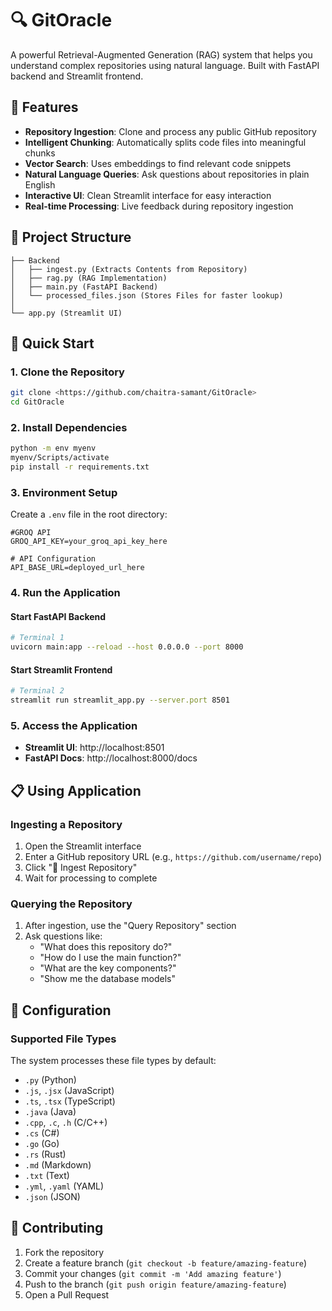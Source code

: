 # 🔍 GitOracle


A powerful Retrieval-Augmented Generation (RAG) system that helps you understand complex repositories using natural language. Built with FastAPI backend and Streamlit frontend.

## 🌟 Features

- **Repository Ingestion**: Clone and process any public GitHub repository
- **Intelligent Chunking**: Automatically splits code files into meaningful chunks
- **Vector Search**: Uses embeddings to find relevant code snippets
- **Natural Language Queries**: Ask questions about repositories in plain English 
- **Interactive UI**: Clean Streamlit interface for easy interaction
- **Real-time Processing**: Live feedback during repository ingestion

## 📁 Project Structure

```
├── Backend 
│   ├── ingest.py (Extracts Contents from Repository)
│   ├── rag.py (RAG Implementation)
│   ├── main.py (FastAPI Backend)
│   └── processed_files.json (Stores Files for faster lookup)
│
└── app.py (Streamlit UI)
```

## 🚀 Quick Start



### 1. Clone the Repository

```bash
git clone <https://github.com/chaitra-samant/GitOracle>
cd GitOracle
```

### 2. Install Dependencies

```bash
python -m env myenv
myenv/Scripts/activate
pip install -r requirements.txt
```

### 3. Environment Setup

Create a `.env` file in the root directory:

```env
#GROQ API 
GROQ_API_KEY=your_groq_api_key_here

# API Configuration
API_BASE_URL=deployed_url_here

```

### 4. Run the Application

#### Start FastAPI Backend
```bash
# Terminal 1
uvicorn main:app --reload --host 0.0.0.0 --port 8000
```

#### Start Streamlit Frontend
```bash
# Terminal 2
streamlit run streamlit_app.py --server.port 8501
```

### 5. Access the Application

- **Streamlit UI**: http://localhost:8501
- **FastAPI Docs**: http://localhost:8000/docs

## 📋 Using Application

### Ingesting a Repository

1. Open the Streamlit interface
2. Enter a GitHub repository URL (e.g., `https://github.com/username/repo`)
3. Click "🚀 Ingest Repository"
4. Wait for processing to complete

### Querying the Repository

1. After ingestion, use the "Query Repository" section
2. Ask questions like:
   - "What does this repository do?"
   - "How do I use the main function?"
   - "What are the key components?"
   - "Show me the database models"



## 🔧 Configuration

### Supported File Types

The system processes these file types by default:
- `.py` (Python)
- `.js`, `.jsx` (JavaScript)
- `.ts`, `.tsx` (TypeScript)
- `.java` (Java)
- `.cpp`, `.c`, `.h` (C/C++)
- `.cs` (C#)
- `.go` (Go)
- `.rs` (Rust)
- `.md` (Markdown)
- `.txt` (Text)
- `.yml`, `.yaml` (YAML)
- `.json` (JSON)


## 🤝 Contributing

1. Fork the repository
2. Create a feature branch (`git checkout -b feature/amazing-feature`)
3. Commit your changes (`git commit -m 'Add amazing feature'`)
4. Push to the branch (`git push origin feature/amazing-feature`)
5. Open a Pull Request

